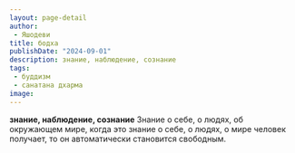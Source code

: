 ```yaml
---
layout: page-detail
author:
 - Яшодеви
title: бодха
publishDate: "2024-09-01"
description: знание, наблюдение, сознание
tags:
 - буддизм
 - санатана дхарма
image: 
---
```


__знание, наблюдение, сознание__
Знание о себе, о людях, об окружающем мире, когда это знание о себе, о людях, о мире человек получает, то он автоматически становится свободным.

